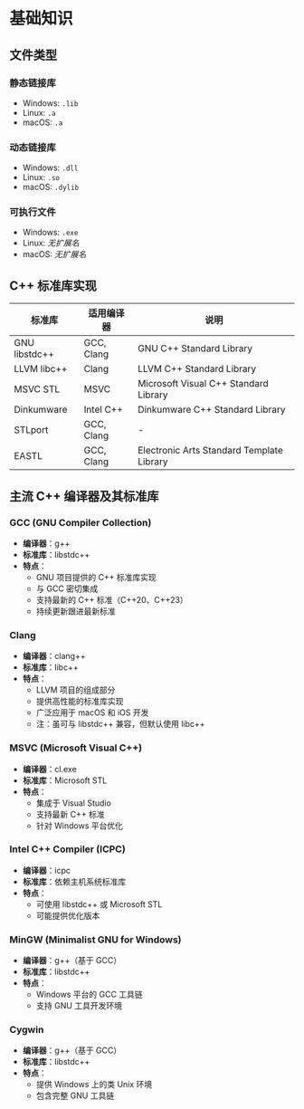 # 基础知识

## 文件类型

### 静态链接库
- Windows: `.lib`
- Linux: `.a`
- macOS: `.a`

### 动态链接库
- Windows: `.dll`
- Linux: `.so`
- macOS: `.dylib`

### 可执行文件
- Windows: `.exe`
- Linux: *无扩展名*
- macOS: *无扩展名*

## C++ 标准库实现
| 标准库 | 适用编译器 | 说明 |
|--------|------------|------|
| GNU libstdc++ | GCC, Clang | GNU C++ Standard Library |
| LLVM libc++ | Clang | LLVM C++ Standard Library |
| MSVC STL | MSVC | Microsoft Visual C++ Standard Library |
| Dinkumware | Intel C++ | Dinkumware C++ Standard Library |
| STLport | GCC, Clang | - |
| EASTL | GCC, Clang | Electronic Arts Standard Template Library |

## 主流 C++ 编译器及其标准库

### GCC (GNU Compiler Collection)
- **编译器**：g++
- **标准库**：libstdc++
- **特点**：
  - GNU 项目提供的 C++ 标准库实现
  - 与 GCC 密切集成
  - 支持最新的 C++ 标准（C++20、C++23）
  - 持续更新跟进最新标准

### Clang
- **编译器**：clang++
- **标准库**：libc++
- **特点**：
  - LLVM 项目的组成部分
  - 提供高性能的标准库实现
  - 广泛应用于 macOS 和 iOS 开发
  - 注：虽可与 libstdc++ 兼容，但默认使用 libc++

### MSVC (Microsoft Visual C++)
- **编译器**：cl.exe
- **标准库**：Microsoft STL
- **特点**：
  - 集成于 Visual Studio
  - 支持最新 C++ 标准
  - 针对 Windows 平台优化

### Intel C++ Compiler (ICPC)
- **编译器**：icpc
- **标准库**：依赖主机系统标准库
- **特点**：
  - 可使用 libstdc++ 或 Microsoft STL
  - 可能提供优化版本

### MinGW (Minimalist GNU for Windows)
- **编译器**：g++（基于 GCC）
- **标准库**：libstdc++
- **特点**：
  - Windows 平台的 GCC 工具链
  - 支持 GNU 工具开发环境

### Cygwin
- **编译器**：g++（基于 GCC）
- **标准库**：libstdc++
- **特点**：
  - 提供 Windows 上的类 Unix 环境
  - 包含完整 GNU 工具链